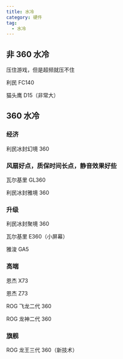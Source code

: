 ```yaml
---
title: 水冷
category: 硬件
tag:
  - 水冷
---
```


## 非 360 水冷

压住游戏，但是超频就压不住

利民 FC140

猫头鹰 D15（非常大）

## 360 水冷

### 经济

利民冰封幻境 360

### 风扇好点，质保时间长点，静音效果好些

瓦尔基里 GL360

利民冰封雅境 360

### 升级

利民冰封聚境 360

瓦尔基里 E360（小屏幕）

雅浚 GA5

### 高端

恩杰 X73

恩杰 Z73

ROG 飞龙二代 360

ROG 龙神二代 360

### 旗舰

ROG 龙王三代 360（新技术）

